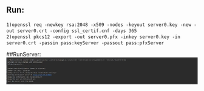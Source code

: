 ## Run:
    1)openssl req -newkey rsa:2048 -x509 -nodes -keyout server0.key -new -out server0.crt -config ssl_certif.cnf -days 365
    2)openssl pkcs12 -export -out server0.pfx -inkey server0.key -in server0.crt -passin pass:keyServer -passout pass:pfxServer
##RunServer:
![screen1](static/0a7e7bce-682a-40e5-805d-2140616d2cb4.jfif)
